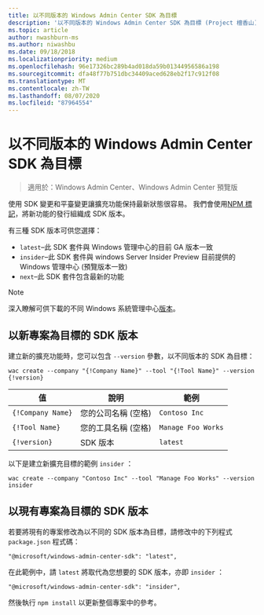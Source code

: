 ```yaml
---
title: 以不同版本的 Windows Admin Center SDK 為目標
description: '以不同版本的 Windows Admin Center SDK 為目標 (Project 檀香山) '
ms.topic: article
author: nwashburn-ms
ms.author: niwashbu
ms.date: 09/18/2018
ms.localizationpriority: medium
ms.openlocfilehash: 96e17326bc289b4ad018da59b01344956586a198
ms.sourcegitcommit: dfa48f77b751dbc34409aced628eb2f17c912f08
ms.translationtype: MT
ms.contentlocale: zh-TW
ms.lasthandoff: 08/07/2020
ms.locfileid: "87964554"
---
```

# <a name="target-a-different-version-of-the-windows-admin-center-sdk"></a>以不同版本的 Windows Admin Center SDK 為目標

>適用於：Windows Admin Center、Windows Admin Center 預覽版

使用 SDK 變更和平臺變更讓擴充功能保持最新狀態很容易。  我們會使用[NPM 標記](https://www.npmjs.com/package/@microsoft/windows-admin-center-sdk)，將新功能的發行組織成 SDK 版本。

有三種 SDK 版本可供您選擇：

* ```latest```–此 SDK 套件與 Windows 管理中心的目前 GA 版本一致
* ```insider```–此 SDK 套件與 windows Server Insider Preview 目前提供的 Windows 管理中心 (預覽版本一致) 
* ```next```–此 SDK 套件包含最新的功能

> [!NOTE]
> 深入瞭解可供下載的不同 Windows 系統管理中心[版本](https://aka.ms/WACDownloadPage)。

## <a name="targeting-sdk-version-on-a-new-project"></a>以新專案為目標的 SDK 版本

建立新的擴充功能時，您可以包含 ```--version``` 參數，以不同版本的 SDK 為目標：

```
wac create --company "{!Company Name}" --tool "{!Tool Name}" --version {!version}
```

| 值 | 說明 | 範例 |
| ----- | ----------- | ------- |
| ```{!Company Name}``` | 您的公司名稱 (空格)  | ```Contoso Inc``` |
| ```{!Tool Name}``` | 您的工具名稱 (空格)  | ```Manage Foo Works``` |
| ```{!version}``` | SDK 版本 | ```latest``` |

以下是建立新擴充目標的範例 ```insider``` ：

```
wac create --company "Contoso Inc" --tool "Manage Foo Works" --version insider
```

## <a name="targeting-sdk-version-on-an-existing-project"></a>以現有專案為目標的 SDK 版本

若要將現有的專案修改為以不同的 SDK 版本為目標，請修改中的下列程式 ```package.json``` 程式碼：

```
"@microsoft/windows-admin-center-sdk": "latest",
```
在此範例中，請 ```latest``` 將取代為您想要的 SDK 版本，亦即 ```insider``` ：

```
"@microsoft/windows-admin-center-sdk": "insider",
```

然後執行 ```npm install``` 以更新整個專案中的參考。